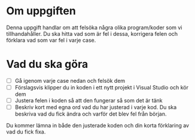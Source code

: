# Om uppgiften

Denna uppgift handlar om att felsöka några olika program/koder som vi tillhandahåller. Du ska hitta vad som är fel i dessa, korrigera felen och förklara vad som var fel i varje case.

# Vad du ska göra

- [ ]  Gå igenom varje case nedan och felsök dem
- [ ]  Förslagsvis klipper du in koden i ett nytt projekt i Visual Studio och kör dem
- [ ]  Justera felen i koden så att den fungerar så som det är tänk
- [ ]  Beskriv kort med egna ord vad du har justerad i varje kod. Du ska beskriva vad du fick ändra och varför det blev fel från början.

Du kommer lämna in både den justerade koden och din korta förklaring av vad du fick fixa.